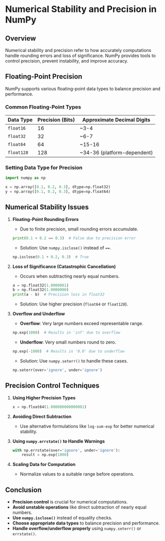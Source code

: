 # **Numerical Stability and Precision in NumPy**  

## **Overview**  
Numerical stability and precision refer to how accurately computations handle rounding errors and loss of significance. NumPy provides tools to control precision, prevent instability, and improve accuracy.

## **Floating-Point Precision**  
NumPy supports various floating-point data types to balance precision and performance.

### **Common Floating-Point Types**  
| Data Type  | Precision (Bits) | Approximate Decimal Digits |
|------------|----------------|---------------------------|
| `float16`  | 16             | ~3-4                     |
| `float32`  | 32             | ~6-7                     |
| `float64`  | 64             | ~15-16                    |
| `float128` | 128            | ~34-36 (platform-dependent) |

### **Setting Data Type for Precision**  
```python
import numpy as np

x = np.array([0.1, 0.2, 0.3], dtype=np.float32)
y = np.array([0.1, 0.2, 0.3], dtype=np.float64)
```

## **Numerical Stability Issues**  
1. **Floating-Point Rounding Errors**  
   - Due to finite precision, small rounding errors accumulate.
   ```python
   print(0.1 + 0.2 == 0.3)  # False due to precision error
   ```
   - Solution: Use `numpy.isclose()` instead of `==`.
   ```python
   np.isclose(0.1 + 0.2, 0.3)  # True
   ```

2. **Loss of Significance (Catastrophic Cancellation)**  
   - Occurs when subtracting nearly equal numbers.
   ```python
   a = np.float32(1.0000001)
   b = np.float32(1.0000000)
   print(a - b)  # Precision loss in float32
   ```
   - Solution: Use higher precision (`float64` or `float128`).

3. **Overflow and Underflow**  
   - **Overflow**: Very large numbers exceed representable range.
   ```python
   np.exp(1000)  # Results in 'inf' due to overflow
   ```
   - **Underflow**: Very small numbers round to zero.
   ```python
   np.exp(-1000)  # Results in '0.0' due to underflow
   ```
   - Solution: Use `numpy.seterr()` to handle these cases.
   ```python
   np.seterr(over='ignore', under='ignore')
   ```

## **Precision Control Techniques**  
1. **Using Higher Precision Types**  
   ```python
   x = np.float64(1.000000000000001)
   ```

2. **Avoiding Direct Subtraction**  
   - Use alternative formulations like `log-sum-exp` for better numerical stability.

3. **Using `numpy.errstate()` to Handle Warnings**  
   ```python
   with np.errstate(over='ignore', under='ignore'):
       result = np.exp(1000)
   ```

4. **Scaling Data for Computation**  
   - Normalize values to a suitable range before operations.

## **Conclusion**  
- **Precision control** is crucial for numerical computations.
- **Avoid unstable operations** like direct subtraction of nearly equal numbers.
- **Use `numpy.isclose()`** instead of equality checks.
- **Choose appropriate data types** to balance precision and performance.
- **Handle overflow/underflow properly** using `numpy.seterr()` or `errstate()`.